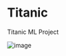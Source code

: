 # Titanic
Titanic ML Project

![image](https://user-images.githubusercontent.com/79731491/141698606-f7ce8b4d-0e66-42a7-b050-ddff44927513.png)
